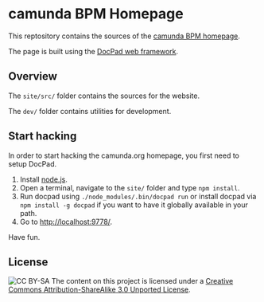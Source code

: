 camunda BPM Homepage
====================

This reptository contains the sources of the [camunda BPM homepage](http://camunda.org).

The page is built using the [DocPad web framework](http://docpad.org).


Overview
--------

The `site/src/` folder contains the sources for the website.

The `dev/` folder contains utilities for development.


Start hacking
-------------

In order to start hacking the camunda.org homepage, you first need to setup DocPad.

1. Install [node.js](http://nodejs.org/).
2. Open a terminal, navigate to the `site/` folder and type `npm install`.
3. Run docpad using `./node_modules/.bin/docpad run` or install docpad via `npm install -g docpad` if you want to have it globally available in your path.
4. Go to [http://localhost:9778/](http://localhost:9778/).

Have fun.


License
-------
![CC BY-SA](http://i.creativecommons.org/l/by-sa/3.0/80x15.png)
The content on this project is licensed under a [Creative Commons Attribution-ShareAlike 3.0 Unported License](http://creativecommons.org/licenses/by-sa/3.0/).